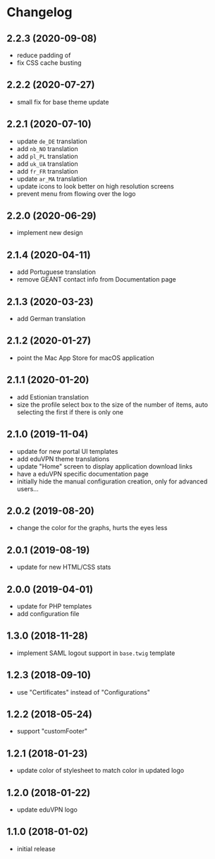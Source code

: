 # Changelog

## 2.2.3 (2020-09-08)
- reduce padding of <nav>
- fix CSS cache busting

## 2.2.2 (2020-07-27)
- small fix for base theme update

## 2.2.1 (2020-07-10)
- update `de_DE` translation
- add `nb_NO` translation
- add `pl_PL` translation
- add `uk_UA` translation
- add `fr_FR` translation
- update `ar_MA` translation
- update icons to look better on high resolution screens
- prevent menu from flowing over the logo

## 2.2.0 (2020-06-29)
- implement new design

## 2.1.4 (2020-04-11)
- add Portuguese translation
- remove GEANT contact info from Documentation page

## 2.1.3 (2020-03-23)
- add German translation

## 2.1.2 (2020-01-27)
- point the Mac App Store for macOS application

## 2.1.1 (2020-01-20)
- add Estionian translation
- size the profile select box to the size of the number of items, auto 
  selecting the first if there is only one

## 2.1.0 (2019-11-04)
- update for new portal UI templates
- add eduVPN theme translations
- update "Home" screen to display application download links
- have a eduVPN specific documentation page
- initially hide the manual configuration creation, only for advanced users...

## 2.0.2 (2019-08-20)
- change the color for the graphs, hurts the eyes less

## 2.0.1 (2019-08-19)
- update for new HTML/CSS stats

## 2.0.0 (2019-04-01)
- update for PHP templates
- add configuration file

## 1.3.0 (2018-11-28)
- implement SAML logout support in `base.twig` template

## 1.2.3 (2018-09-10)
- use "Certificates" instead of "Configurations"

## 1.2.2 (2018-05-24)
- support "customFooter"

## 1.2.1 (2018-01-23)
- update color of stylesheet to match color in updated logo

## 1.2.0 (2018-01-22)
- update eduVPN logo

## 1.1.0 (2018-01-02)
- initial release
